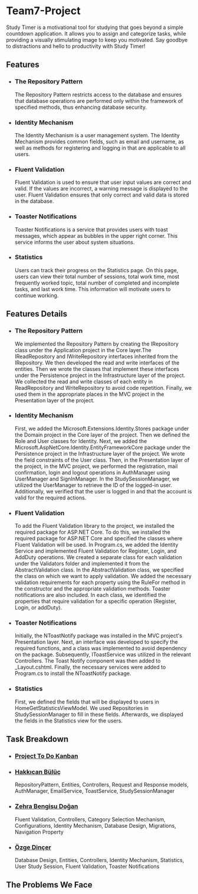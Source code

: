 # Team7-Project

Study Timer is a motivational tool for studying that goes beyond a simple countdown application. It allows you to assign and categorize tasks, while providing a visually stimulating image to keep you motivated. Say goodbye to distractions and hello to productivity with Study Timer!


## Features

- ### The Repository Pattern
    The Repository Pattern restricts access to the database and ensures that database operations are performed only within the framework of specified methods, thus enhancing database security.
- ### Identity Mechanism
    The Identity Mechanism is a user management system. The Identity Mechanism provides common fields, such as email and username, as well as methods for registering and logging in that are applicable to all users.
- ### Fluent Validation
    Fluent Validation is used to ensure that user input values are correct and valid. If the values are incorrect, a warning message is displayed to the user. Fluent Validation ensures that only correct and valid data is stored in the database.
- ### Toaster Notifications
    Toaster Notifications is a service that provides users with toast messages, which appear as bubbles in the upper right corner. This service informs the user about system situations.
- ### Statistics
    Users can track their progress on the Statistics page. On this page, users can view their total number of sessions, total work time, most frequently worked topic, total number of completed and incomplete tasks, and last work time. This information will motivate users to continue working.

## Features Details

- ### The Repository Pattern
    We implemented the Repository Pattern by creating the IRepository class under the Application project in the Core layer.The IReadRepository and IWriteRepository interfaces inherited from the IRepository. We then developed the read and write interfaces of the entities. Then we wrote the classes that implement these interfaces under the Persistence project in the Infrastructure layer of the project. We collected the read and write classes of each entity in ReadRepository and WriteRepository to avoid code repetition. Finally, we used them in the appropriate places in the MVC project in the Presentation layer of the project.
- ### Identity Mechanism
    First, we added the Microsoft.Extensions.Identity.Stores package under the Domain project in the Core layer of the project. Then we defined the Role and User classes for Identity. Next, we added the Microsoft.AspNetCore.Identity.EntityFrameworkCore package under the Persistence project in the Infrastructure layer of the project. We wrote the field constraints of the User class. Then, in the Presentation layer of the project, in the MVC project, we performed the registration, mail confirmation, login and logout operations in AuthManager using UserManager and SignInManager. In the StudySessionManager, we utilized the UserManager to retrieve the ID of the logged-in user. Additionally, we verified that the user is logged in and that the account is valid for the required actions.
- ### Fluent Validation
    To add the Fluent Validation library to the project, we installed the required package for ASP.NET Core. To do this, we installed the required package for ASP.NET Core and specified the classes where Fluent Validation will be used. In Program.cs, we added the Identity Service and implemented Fluent Validation for Register, Login, and AddDuty operations.   We created a separate class for each validation under the Validators folder and implemented it from the AbstractValidation class. In the AbstractValidation class, we specified the class on which we want to apply validation. We added the necessary validation requirements for each property using the RuleFor method in the constructor and the appropriate validation methods. Toaster notifications are also included.  In each class, we identified the properties that require validation for a specific operation (Register, Login, or addDuty).
- ### Toaster Notifications
    Initially, the NToastNotify package was installed in the MVC project's Presentation layer. Next, an interface was developed to specify the required functions, and a class was implemented to avoid dependency on the package. Subsequently, IToastService was utilized in the relevant Controllers. The Toast Notify component was then added to _Layout.cshtml. Finally, the necessary services were added to Program.cs to install the NToastNotify package.
- ### Statistics
    First, we defined the fields that will be displayed to users in HomeGetStatisticsViewModel. We used Repositories in StudySessionManager to fill in these fields. Afterwards, we displayed the fields in the Statistics view for the users.

## Task Breakdown
- ### [Project To Do Kanban](https://github.com/users/ozgedincer/projects/2)
  
- ### [Hakkıcan Bülüç](https://github.com/MrBuluc)
    RepositoryPattern, Entities, Controllers, Request and Response models, AuthManager, EmailService, ToastService, StudySessionManager
- ### [Zehra Bengisu Doğan](https://github.com/Bengisoo)
    Fluent Validation, Controllers, Category Selection Mechanism, Configurations, Identity Mechanism, Database Design, Migrations, Navigation Property
- ### [Özge Dinçer](https://github.com/ozgedincer)
    Database Design, Entities, Controllers, Identity Mechanism, Statistics, User Study Session, Fluent Validation, Toaster Notifications
  

## The Problems We Face


